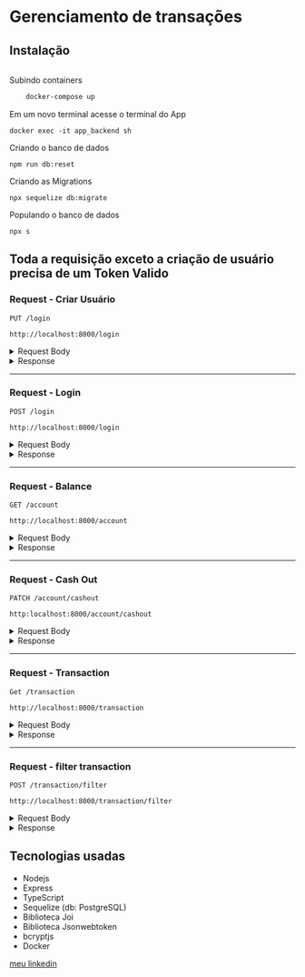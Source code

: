 # Gerenciamento de transações


## Instalação

```sh

```
Subindo containers
```sh
    docker-compose up
```
Em um novo terminal acesse o terminal do App
```
docker exec -it app_backend sh
```
Criando o banco de dados 
```
npm run db:reset
```
Criando as Migrations
```
npx sequelize db:migrate
```
Populando o banco de dados
```
npx s
```

## Toda a requisição exceto a criação de usuário precisa de um Token Valido
### Request - Criar Usuário

`PUT /login` 

`http://localhost:8000/login`


<details>
<summary> Request Body</summary>
- Esperado username maior que 3 letras
- Esperado password de 8 digitos contendo pelo menos 1 letra maiúscula e 1 numero

<pre>

```
 {
  "username": "maria",
  "password": "3213221A"
 }

```
    
</pre>
</details>

<details>
<summary> Response </summary>

<pre>

    Status: 201 OK
```    
 {
  "message": "success"
 } 
```
</pre>
</details>

---


### Request - Login

`POST /login` 

`http://localhost:8000/login`

<details>
<summary> Request Body</summary>
<pre>

Precisa ser enviado um token valido no headers

```
 {
  "username": "maria",
  "password": "3213221A"
 }

```
    
</pre>
</details>

<details>
<summary> Response </summary>

<pre>

    Status: 200 OK
```    
    {
      "token": "responde com um token valido por 24h"
    }
```
</pre>
</details>

---

### Request - Balance

`GET /account` 

`http://localhost:8000/account`

<details>
<summary> Request Body</summary>
<pre>

```
   Precisa ser enviado um token valido no Headers

```
    
</pre>
</details>

<details>
<summary> Response </summary>

<pre>

    Status: 200 OK
```    
  {
     "username": "maria",
     "account": {
        "balance": 78.44,
        "id": 2
     }
   }
```
</pre>
</details>

---

### Request - Cash Out

`PATCH /account/cashout`

`http:localhost:8000/account/cashout`

<details>
<summary> Request Body</summary>
<pre>

```
  {
    "favorecedor": "maria",
    "beneficiado": "marcos",
    "value": 3.56
  }

```
    
</pre>
</details>

<details>
<summary> Response </summary>

<pre>

    Status: 200 OK
```    
    {
      "message": "success"
    }
```
</pre>
</details>

---

### Request - Transaction

`Get /transaction`

`http://localhost:8000/transaction`

<details>
<summary> Request Body</summary>
<pre>

```

   Deverá enviar um token valido no headers

```
    
</pre>
</details>

<details>
<summary> Response </summary>

<pre>
    
    por padrão retorna o mais recente primeiro

    Status: 200 OK
```    
    [
      {
        "value": 3.56,
        "id": 10,
        "debitedAccountId": 2,
        "creditedAccountId": 1,
        "createdAt": "2022-11-18T18:34:23.910Z"
      },
      {
        "value": 3.56,
        "id": 9,
        "debitedAccountId": 2,
        "creditedAccountId": 1,
        "createdAt": "2022-11-18T18:34:04.887Z"
      }
    ...
    ]
```
</pre>
</details>

---

### Request - filter transaction

`POST /transaction/filter`

`http://localhost:8000/transaction/filter`

<details>
<summary> Request Body</summary>
<pre>

```
  date: "recent" | "old" | null
  filter: "cashout | "cashin | null
    {
      "date": "recent",
      "filter": "cashout"
    }
```

#### - caso filtro por data 

 ```
	**** RETORNA POR DATA MAIS RECENTE ***
    {
      "date": "recent",
      "filter": null
    }
    
	*** RETORNA POR DATA MAIS ANTIGA ***

    {
      "date": "old",
      "filter": null
    }
 ```
 
 ### caso filtro por data && filter(cashin, cashout)
 
 ```
	RETORNA POR DATA MAIS RECENTE e cashin(dinheiro recebido)
    {
      "date": "recent",
      "filter": "cashin"
    }
 ```
 
 #### caso filtro só por filter(cashin,cashout) [por padrão retorna o mais recente]

 ```
    {
      "date": null,
      "filter": "cashin"
    }

```
    
</pre>
</details>

<details>
<summary> Response </summary>

<pre>

    Status: 200 OK
```    
    O retorno será o mesmo de /transaction. porem de acordo com o filtro escolhido
```
</pre>
</details>


## Tecnologias usadas
- Nodejs 
- Express
- TypeScript
- Sequelize (db: PostgreSQL)
- Biblioteca Joi 
- Biblioteca Jsonwebtoken
- bcryptjs
- Docker

[meu linkedin](https://www.linkedin.com/in/matheusjesse)


